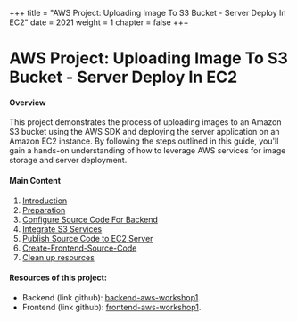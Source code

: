 +++
title = "AWS Project: Uploading Image To S3 Bucket - Server Deploy In EC2"
date = 2021
weight = 1
chapter = false
+++

# AWS Project: Uploading Image To S3 Bucket - Server Deploy In EC2

#### Overview

This project demonstrates the process of uploading images to an Amazon S3 bucket using the AWS SDK and deploying the server application on an Amazon EC2 instance. By following the steps outlined in this guide, you'll gain a hands-on understanding of how to leverage AWS services for image storage and server deployment.

#### Main Content

1. [Introduction](1-Introduction/)
2. [Preparation](2-Preparation/)
3. [Configure Source Code For Backend](3-Configure-Source-Code-For-Backend/)
4. [Integrate S3 Services](4-Integrate-S3-Services/)
5. [Publish Source Code to EC2 Server](5-Publish-Source-Code-to-EC2-Server/)
6. [Create-Frontend-Source-Code](6-Create-Frontend-Source-Code>)
7. [Clean up resources](7-Clean-up-resources)

#### Resources of this project:

- Backend (link github): [backend-aws-workshop1](https://github.com/linhlinh38/backend-aws-workshop1).
- Frontend (link github): [frontend-aws-workshop1](https://github.com/linhlinh38/frontend-aws-workshop1).
